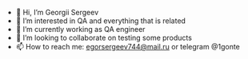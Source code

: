 - 👋 Hi, I’m Georgii Sergeev 
- 👀 I’m interested in QA and everything that is related 
- 🌱 I’m currently working as QA engineer 
- 💞️ I’m looking to collaborate on testing some products 
- 📫 How to reach me: egorsergeev744@mail.ru or telegram @1gonte

<!---
1gonte/1gonte is a ✨ special ✨ repository because its `README.md` (this file) appears on your GitHub profile.
You can click the Preview link to take a look at your changes.
--->
